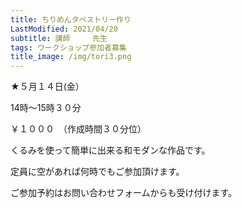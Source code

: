 ```yaml
---
title: ちりめんタペストリー作り
LastModified: 2021/04/20
subtitle: 講師　　　先生
tags: ワークショップ参加者募集
title_image: /img/tori3.png
---
```

★５月１４日(金）

14時～15時３０分

￥１０００　（作成時間３０分位）

くるみを使って簡単に出来る和モダンな作品です。



定員に空があれば何時でもご参加頂けます。

ご参加予約はお問い合わせフォームからも受け付けます。

<!--EndFragment-->
